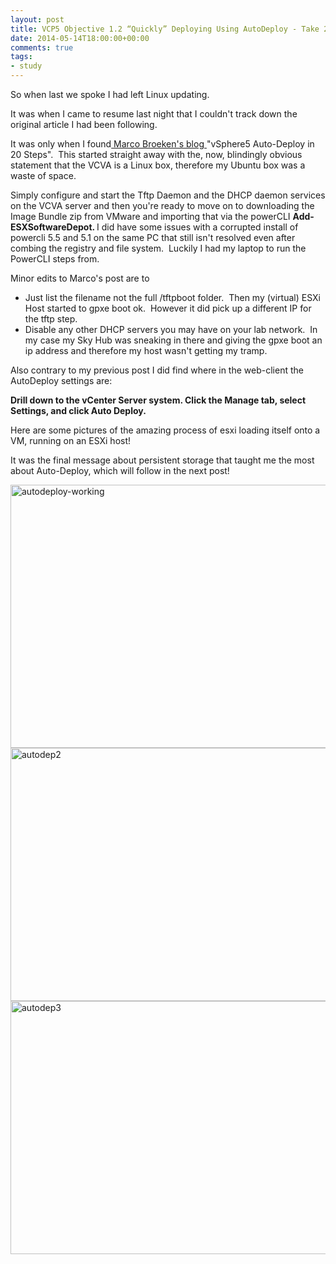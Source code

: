 ```yaml
---
layout: post
title: VCP5 Objective 1.2 “Quickly” Deploying Using AutoDeploy - Take 2
date: 2014-05-14T18:00:00+00:00
comments: true
tags:
- study
---
```

So when last we spoke I had left Linux updating.

It was when I came to resume last night that I couldn't track down the original article I had been following.

It was only when I found<a href="http://www.vclouds.nl/vsphere-5-auto-deploy-in-20-steps/"> Marco Broeken's blog </a>"vSphere5 Auto-Deploy in 20 Steps".  This started straight away with the, now, blindingly obvious statement that the VCVA is a Linux box, therefore my Ubuntu box was a waste of space.

Simply configure and start the Tftp Daemon and the DHCP daemon services on the VCVA server and then you're ready to move on to downloading the Image Bundle zip from VMware and importing that via the powerCLI <strong>Add-ESXSoftwareDepot. </strong>I did have some issues with a corrupted install of powercli 5.5 and 5.1 on the same PC that still isn't resolved even after combing the registry and file system.  Luckily I had my laptop to run the PowerCLI steps from.

Minor edits to Marco's post are to
<ul>
	<li>Just list the filename not the full /tftpboot folder.  Then my (virtual) ESXi Host started to gpxe boot ok.  However it did pick up a different IP for the tftp step.</li>
	<li>Disable any other DHCP servers you may have on your lab network.  In my case my Sky Hub was sneaking in there and giving the gpxe boot an ip address and therefore my host wasn't getting my tramp.</li>
</ul>
Also contrary to my previous post I did find where in the web-client the AutoDeploy settings are:

<strong>Drill down to the vCenter Server system. Click the Manage tab, select Settings, and click Auto Deploy.</strong>

Here are some pictures of the amazing process of esxi loading itself onto a VM, running on an ESXi host!

It was the final message about persistent storage that taught me the most about Auto-Deploy, which will follow in the next post!

<a href="http://chrisneale.files.wordpress.com/2014/05/autodeploy-working.png"><img class="aligncenter size-large wp-image-139" src="http://chrisneale.files.wordpress.com/2014/05/autodeploy-working.png?w=750" alt="autodeploy-working" width="750" height="421" /></a> <a href="http://chrisneale.files.wordpress.com/2014/05/autodep2.png"><img class="aligncenter size-large wp-image-138" src="http://chrisneale.files.wordpress.com/2014/05/autodep2.png?w=750" alt="autodep2" width="750" height="405" /></a> <a href="http://chrisneale.files.wordpress.com/2014/05/autodep3.png"><img class="alignnone size-large wp-image-137" src="http://chrisneale.files.wordpress.com/2014/05/autodep3.png?w=750" alt="autodep3" width="750" height="405" /></a>
